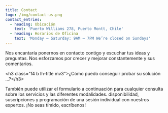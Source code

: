 ```yaml
---
title: Contact
logo: /img/contact-us.png
contact_entries:
  - heading: Ubicación
    text: 'Puerto Williams 278, Puerto Montt, Chile'
  - heading: Horarios de Oficina
    text: 'Monday – Saturday: 9AM – 7PM We’re closed on Sundays'
---
```

Nos encantaría ponernos en contacto contigo y escuchar tus ideas y
preguntas. Nos esforzamos por crecer y mejorar constantemente y sus comentarios.

\<h3 class="f4 b lh-title mv3">¿Cómo puedo conseguir probar su solución …?\</h3>

También puede utilizar el formulario a continuación para cualquier consulta sobre los servicios y las diferentes modalidades.
disponibilidad, suscripciones y programación de una sesión individual
con nuestros expertos. ¡No seas tímido, escríbenos!
